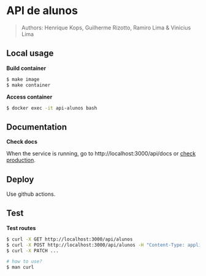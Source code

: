 # API de alunos
> Authors: Henrique Kops, Guilherme Rizotto, Ramiro Lima & Vinicius Lima

## Local usage

**Build container**
```sh
$ make image
$ make container
```

**Access container**
```sh
$ docker exec -it api-alunos bash
```

## Documentation

**Check docs**

When the service is running, go to http://localhost:3000/api/docs or [check production](http://ec2-3-236-239-112.compute-1.amazonaws.com:3000/api/docs/#/alunos).

## Deploy
Use github actions. 

## Test

**Test routes**
```sh
$ curl -X GET http://localhost:3000/api/alunos
$ curl -X POST http://localhost:3000/api/alunos -H "Content-Type: application/json" -d '{"<key>": "<value>"}'
$ curl -X PATCH ...

# how to use?
$ man curl
```
